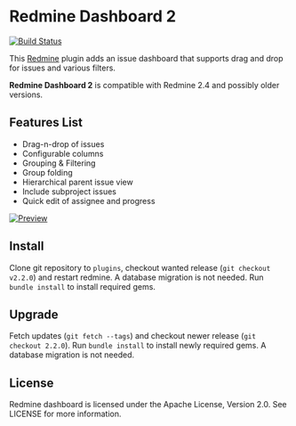 Redmine Dashboard 2
===================

[![Build Status](https://travis-ci.org/jgraichen/redmine_dashboard.png?branch=master)](https://travis-ci.org/jgraichen/redmine_dashboard)

This [Redmine](http://redmine.org) plugin adds an issue dashboard that supports drag and drop for issues and various filters.

**Redmine Dashboard 2** is compatible with Redmine 2.4 and possibly older versions.

Features List
-------------

* Drag-n-drop of issues
* Configurable columns
* Grouping & Filtering
* Group folding
* Hierarchical parent issue view
* Include subproject issues
* Quick edit of assignee and progress

[![Preview](http://altimos.de/rdb/img/rdb_2-1.png)](http://altimos.de/rdb/img/rdb_2-1.png)

Install
-------

Clone git repository to `plugins`, checkout wanted release (`git checkout v2.2.0`) and restart redmine. A database migration is not needed. Run `bundle install` to install required gems.

Upgrade
-------

Fetch updates (`git fetch --tags`) and checkout newer release (`git checkout 2.2.0`). Run `bundle install` to install newly required gems. A database migration is not needed.

License
-------

Redmine dashboard is licensed under the Apache License, Version 2.0.
See LICENSE for more information.
